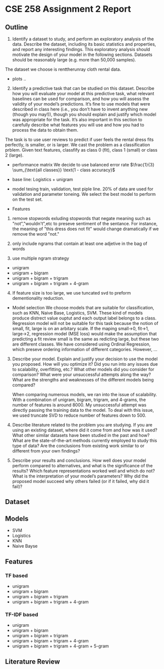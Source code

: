 # CSE 258 Assignment 2 Report

## Outline
1. Identify a dataset to study, and perform an exploratory analysis of the data. Describe the dataset, including its basic statistics and properties, and report any interesting findings. This exploratory analysis should motivate the design of your model in the following sections. Datasets should be reasonably large (e.g. more than 50,000 samples).

The dataset we choose is renttherunray cloth rental data. 
- plots ..
 

2. Identify a predictive task that can be studied on this dataset. Describe how you will evaluate your model at this predictive task, what relevant baselines can be used for comparison, and how you will assess the validity of your model’s predictions. It’s fine to use models that were described in class here (i.e., you don’t have to invent anything new (though you may!)), though you should explain and justify which model was appropriate for the task. It’s also important in this section to carefully describe what features you will use and how you had to process the data to obtain them.

The task is to use user reviews to predict if user feels the rental dress fits perfectly, is smaller, or is larger. We cast the problem as a classification prblem. Given text features, classfify as class 0 (fit), class 1 (small) or class 2 (large).

- performance matrix
We decide to use balanced error rate $\frac{1}{3} \sum_{\text{all classes}} \text{1 - class accuracy}$

- base line: Logistics + unigram

- model tesing
train, validation, test piple line. 20% of data are used for validation and parameter toneing. We select the best model to perform on the test set.

- Features 
1. remove stopwords exluding stopwords that negate meaning such as "not","wouldn't",etc to preseve sentiment of the sentance. For instance, the meaning of "this dress does not fit" would change dramatically if we remove the word "not."

2. only include ngrams that contain at least one adjetive in the bag of words
3. use multiple ngram strategy
- unigram
- unigram + bigram
- unigram + bigram + trigram
- unigram + bigram + trigram + 4-gram

4. If feature size is too large, we use tuncated svd to preform dementionality reduction. 

- Model selection
We choose models that are suitable for classification, such as KNN, Naive Base,  Logistics, SVM. These kind of models produce distrect value ouptut and each output label belongs to a class. Regression model will not be suitable for this task because the notion of small, fit, large is on an arbitary scale. If the maping small->0, fit->1, large->2, regression model (MSE loss) would make the assumption that predicting a fit review small is the same as redicting large, but these two are different classes. We have considered using Ordinal Regression, which preseve ordering information of different categories. However, ...


3. Describe your model. Explain and justify your decision to use the model you proposed. How will you optimize it? Did you run into any issues due to scalability, overfitting, etc.? What other models did you consider for comparison? What were your unsuccessful attempts along the way? What are the strengths and weaknesses of the different models being compared?

    When comparing numerous models, we ran into the issue of scalability. With a combination of unigram, bigram, trigram, and 4-grams, the number of features is around 8000. My unsuccessful attempt was directly passing the training data to the model. To deal with this issue, we used truncate SVD to reduce number of features down to 500. 

4. Describe literature related to the problem you are studying. If you are using an existing dataset, where did it come from and how was it used? What other similar datasets have been studied in the past and how? What are the state-of-the-art methods currently employed to study this type of data? Are the conclusions from existing work similar to or different from your own findings?

5. Describe your results and conclusions. How well does your model perform compared to alternatives, and what is the significance of the results? Which feature representations worked well and which do not? What is the interpretation of your model’s parameters? Why did the proposed model succeed why others failed (or if it failed, why did it fail)?



## Dataset

## Models
- SVM
- Logistics
- KNN
- Naive Bayse

## Features
### TF based 
- unigram
- unigram + bigram
- unigram + bigram + trigram
- unigram + bigram + trigram + 4-gram


### TF-IDF based
- unigram
- unigram + bigram
- unigram + bigram + trigram
- unigram + bigram + trigram + 4-gram
- unigram + bigram + trigram + 4-gram + 5-gram


## Literature Review